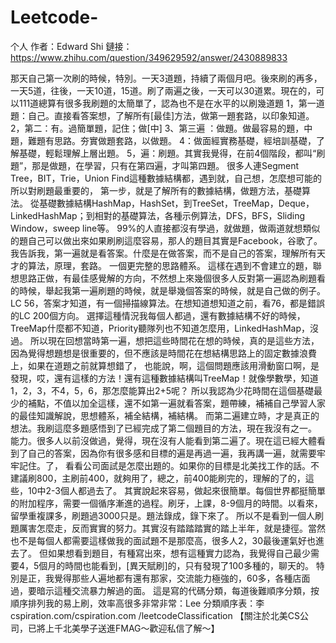 # Leetcode-
个人
作者：Edward Shi
鏈接：https://www.zhihu.com/question/349629592/answer/2430889833

那天自己第一次刷的時候，特別。一天3道題，持續了兩個月吧。後來刷的再多，一天5道，往後，一天10道，15道。刷了兩遍之後，一天可以30道累。現在的，可以111道總算有很多我刷題的太簡單了，認為也不是在水平的以刷幾道題
1，第一道題：自己。直接看答案想，了解所有[最佳]方法，做第一題套路，以印象知道。
2，第二：有。過簡單題，記住；做[中] 3、第三遍
：做題。做最容易的題，中題，難題有思路。夯實做題套路，以做題。
4：做面經實務基礎，經培訓基礎，了解基礎，輕鬆理解上層出題。
5，遍：刷題。其實我覺得，在前4個階段，都叫“刷題”，那是做題，在學習，只有在第四遍，才叫第四題。
很多人連Segment Tree，BIT，Trie，Union Find這種數據結構都，遇到就，自己想，怎麼想可能的所以對刷題最重要的，
第一步，就是了解所有的數據結構，做題方法，基礎算法。
從基礎數據結構HashMap，HashSet，到TreeSet，TreeMap，Deque，LinkedHashMap；到相對的基礎算法，各種示例算法，DFS，BFS，Sliding Window，sweep line等。
99%的人直接都沒有學過，就做題，做兩道就想類似的題自己可以做出來如果刷刷這麼容易，那人的題目其實是Facebook，谷歌了。
我告訴我，第一遍就是看答案。什麼是在做答案，而不是自己的答案，理解所有天才的算法，原理，套路。 一個更完整的思路體系。 
這樣在遇到不會建立的題，聯想思路正做，有最佳感覺解的方向，不然想上來幾個很多人反對第一遍認為刷題看的時候，舉起我第一遍刷題的時候，就是舉幾個答案的時候，就是自己做的例子。
LC 56，答案才知道，有一個掃描線算法。在想知道想知道之前，看7​​6，都是錯誤的LC 200個方向。
選擇這種情況我每個人都過，還有數據結構不好的時候，TreeMap什麼都不知道，Priority聽隊列也不知道怎麼用，LinkedHashMap，沒過。
所以現在回想當時第一遍，想把這些時間花在想的時候，真的是這些方法，因為覺得想題想是很重要的，但不應該是時間花在想結構思路上的固定數據浪費上，如果在道題之前就算想錯了，
也能說，啊，這個問題應該用滑動窗口啊，是發現，哎，還有這樣的方法！還有這種數據結構叫TreeMap！就像學數學，知道1，2，3，不4，5，6，那怎麼能算出2+5呢？
所以我認為少花時間在這個基礎最少的補點，不值以加全這樣，還不如第一遍就看答案，題帶練，補補自己學習人家的最佳知識解說，思想體系，補全結構，補結構。
而第二遍建立時，才是真正的想法。我刷這麼多題感悟到了已經完成了第二個題目的方法，現在我沒有之一。
能力。很多人以前沒做過，覺得，現在沒有人能看到第二遍了。現在這已經大體看到了自己的答案，因為你有很多感和目標的遍是再過一遍，我再講一遍，就需要牢牢記住。了，
看看公司面試是怎麼出題的。如果你的目標是北美找工作的話。不建議刷800，主刷前400，就夠用了，總之，前400能刷完的，理解的了的，這些，10中2-3個人都過去了。
其實說起來容易，做起來很簡單。每個世界都挺簡單的附加程序，需要一個循序漸進的過程。刷牙，上課，8-9個月的時間。以看來，留學重複課多，刷題過3000只是。題法錄成，錄下來了。
所以不是看到一個人刷題厲害怎麼走，反而實實的努力。其實沒有踏踏踏實的踏上半年，就是捷徑。當然也不是每個人都需要這樣做我的面試題不是那麼高，很多人2，30最後運氣好也進去了。
但如果想看到題目，有種寫出來，想有這種實力認為，我覺得自己最少需要4，5個月的時間也能看到，[異天賦刷]的，只有發現了100多種的，聊天的。
特別是正，我覺得那些人遍地都有還有那家，交流能力極強的，60多，各種店面過，要暗示這種交流暴力解過的面。
這是寫的代碼分類，每道後難順序分類，按順序排列我的易上刷，效率高很多非常非常：Lee 分類順序表：李cspiration.com/cspiration.com /leetcodeClassification
【關注於北美CS公司，已將上千北美學子送進FMAG～歡迎私信了解～】
